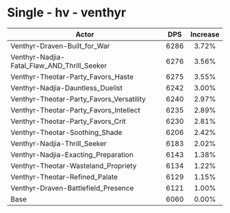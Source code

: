 # Single - hv - venthyr
| Actor | DPS | Increase |
|---|:---:|:---:|
|Venthyr-Draven-Built_for_War|6286|3.72%|
|Venthyr-Nadjia-Fatal_Flaw_AND_Thrill_Seeker|6276|3.56%|
|Venthyr-Theotar-Party_Favors_Haste|6275|3.55%|
|Venthyr-Nadjia-Dauntless_Duelist|6242|3.00%|
|Venthyr-Theotar-Party_Favors_Versatility|6240|2.97%|
|Venthyr-Theotar-Party_Favors_Intellect|6235|2.89%|
|Venthyr-Theotar-Party_Favors_Crit|6230|2.81%|
|Venthyr-Theotar-Soothing_Shade|6206|2.42%|
|Venthyr-Nadjia-Thrill_Seeker|6183|2.02%|
|Venthyr-Nadjia-Exacting_Preparation|6143|1.38%|
|Venthyr-Theotar-Wasteland_Propriety|6134|1.22%|
|Venthyr-Theotar-Refined_Palate|6129|1.15%|
|Venthyr-Draven-Battlefield_Presence|6121|1.00%|
|Base|6060|0.00%|
